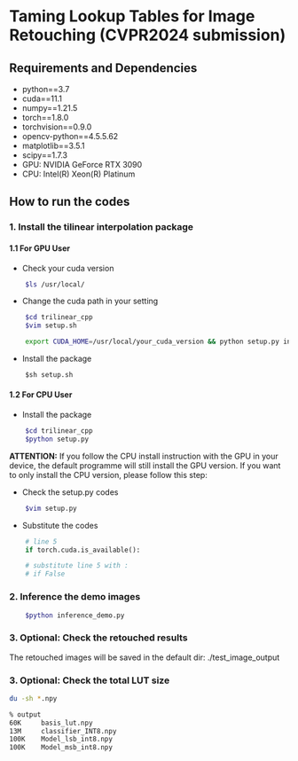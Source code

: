 # Taming Lookup Tables for Image Retouching (CVPR2024 submission)

## Requirements and Dependencies
+ python==3.7
+ cuda==11.1
+ numpy==1.21.5
+ torch==1.8.0
+ torchvision==0.9.0
+ opencv-python==4.5.5.62
+ matplotlib==3.5.1
+ scipy==1.7.3
+ GPU: NVIDIA GeForce RTX 3090
+ CPU: Intel(R) Xeon(R) Platinum 

## How to run the codes

### 1. Install the tilinear interpolation package

#### 1.1 For GPU User
+ Check your cuda version
```bash
    $ls /usr/local/
```
+ Change the cuda path in your setting
```bash
    $cd trilinear_cpp
    $vim setup.sh
```
```bash
    export CUDA_HOME=/usr/local/your_cuda_version && python setup.py install
```
+ Install the package
```python
    $sh setup.sh
```
#### 1.2 For CPU User

+ Install the package
```bash
    $cd trilinear_cpp
    $python setup.py
```
**ATTENTION:** If you follow the CPU install instruction with the GPU in your device, the default programme will still install the GPU version. If you want to only install the CPU version, please follow this step:
+ Check the setup.py codes
```bash
    $vim setup.py
```

+ Substitute the codes
```python
    # line 5
    if torch.cuda.is_available():

    # substitute line 5 with :
    # if False
```

### 2. Inference the demo images
```bash
    $python inference_demo.py
```

### 3. Optional: Check the retouched results
The retouched images will be saved in the default dir: ./test_image_output

### 3. Optional: Check the total LUT size
```bash
du -sh *.npy
```

```bash
% output
60K     basis_lut.npy
13M     classifier_INT8.npy
100K    Model_lsb_int8.npy
100K    Model_msb_int8.npy
```